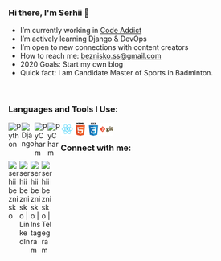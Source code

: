 ### Hi there, I'm Serhii 👋

- I’m currently working in [Code Addict](https://codeaddict.io)  
- I’m actively learning Django & DevOps  
- I’m open to new connections with content creators  
- How to reach me: [beznisko.ss@gmail.com](mailto:beznisko.ss@gmail.com)  
- 2020 Goals: Start my own blog  
- Quick fact: I am Candidate Master of Sports in Badminton.

<br />

### Languages and Tools I Use:

<img align="left" alt="Python" width="26px" src="https://img.icons8.com/color/48/000000/python.png" />
<img align="left" alt="Django" width="26px" src="https://img.icons8.com/color/24/000000/django.png" />
<img align="left" alt="PyCharm" width="26px" src="https://img.icons8.com/color/48/000000/pycharm.png" />
<img align="left" alt="PyCharm" width="26px" src="https://img.icons8.com/color/48/000000/postgreesql.png" />
<img align="left" alt="React" width="26px" src="https://raw.githubusercontent.com/github/explore/80688e429a7d4ef2fca1e82350fe8e3517d3494d/topics/react/react.png" />
<img align="left" alt="HTML5" width="26px" src="https://raw.githubusercontent.com/github/explore/80688e429a7d4ef2fca1e82350fe8e3517d3494d/topics/html/html.png" />
<img align="left" alt="CSS3" width="26px" src="https://raw.githubusercontent.com/github/explore/80688e429a7d4ef2fca1e82350fe8e3517d3494d/topics/css/css.png" />
<img align="left" alt="Git" width="26px" src="https://raw.githubusercontent.com/github/explore/80688e429a7d4ef2fca1e82350fe8e3517d3494d/topics/git/git.png" />

<br />

### Connect with me:

[<img align="left" alt="serhiibeznisko" width="22px" src="https://img.icons8.com/doodle/48/000000/twitter--v1.png" />](http://twitter.com/serhiibeznisko)
[<img align="left" alt="serhiibeznisko | LinkedIn" width="22px" src="https://img.icons8.com/doodle/48/000000/linkedin.png" />](https://www.linkedin.com/in/serhiibeznisko/)
[<img align="left" alt="serhiibeznisko | Instagram" width="22px" src="https://img.icons8.com/doodle/48/000000/instagram-new.png" />](https://www.instagram.com/serhiibeznisko/)
[<img align="left" alt="serhiibeznisko | Telegram" width="22px" src="https://img.icons8.com/doodle/48/000000/telegram-app.png" />](https://t.me/serhii_beznisko)




<!--
<br />

### Languages and Tools:

[<img align="left" alt="Django" width="26px" src="https://img.icons8.com/color/24/000000/django.png" />][https://www.djangoproject.com]
[<img align="left" alt="React" width="26px" src="https://raw.githubusercontent.com/github/explore/80688e429a7d4ef2fca1e82350fe8e3517d3494d/topics/react/react.png" />][https://reactjs.org]
[<img align="left" alt="JavaScript" width="26px" src="https://raw.githubusercontent.com/github/explore/80688e429a7d4ef2fca1e82350fe8e3517d3494d/topics/javascript/javascript.png" />][jsplaylist]
[<img align="left" alt="HTML5" width="26px" src="https://raw.githubusercontent.com/github/explore/80688e429a7d4ef2fca1e82350fe8e3517d3494d/topics/html/html.png" />][webdevplaylist]
[<img align="left" alt="CSS3" width="26px" src="https://raw.githubusercontent.com/github/explore/80688e429a7d4ef2fca1e82350fe8e3517d3494d/topics/css/css.png" />][cssplaylist]
[<img align="left" alt="GraphQL" width="26px" src="https://raw.githubusercontent.com/github/explore/80688e429a7d4ef2fca1e82350fe8e3517d3494d/topics/graphql/graphql.png" />][webdevplaylist]
[<img align="left" alt="SQL" width="26px" src="https://raw.githubusercontent.com/github/explore/80688e429a7d4ef2fca1e82350fe8e3517d3494d/topics/sql/sql.png" />][webdevplaylist]
[<img align="left" alt="Git" width="26px" src="https://raw.githubusercontent.com/github/explore/80688e429a7d4ef2fca1e82350fe8e3517d3494d/topics/git/git.png" />][webdevplaylist]
<br />
<br />

---

<img align="left" alt="serhiibeznisko's Github Stats" src="https://github-readme-stats.vercel.app/api?username=serhiibeznisko&show_icons=true&hide_border=true&count_private=true" />
-->
